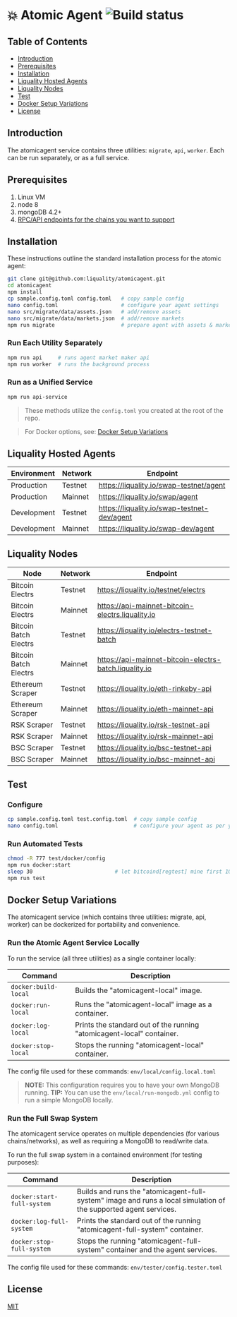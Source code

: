 # 💥 Atomic Agent ![Build status](https://github.com/liquality/agent/workflows/Test,%20publish%20&%20deploy/badge.svg)


## Table of Contents

* [Introduction][section-introduction]
* [Prerequisites][section-prerequisites]
* [Installation][section-installation]
* [Liquality Hosted Agents][section-liquality-hosted-agents]
* [Liquality Nodes][section-liquality-nodes]
* [Test][section-test]
* [Docker Setup Variations][section-docker-setup-variations]
* [License][section-license]


## Introduction

The atomicagent service contains three utilities: `migrate`, `api`, `worker`. Each can be run separately, or as a full service.


## Prerequisites

1. Linux VM
2. node 8
3. mongoDB 4.2+
4. [RPC/API endpoints for the chains you want to support](#liquality-nodes)


## Installation

These instructions outline the standard installation process for the atomic agent:

```bash
git clone git@github.com:liquality/atomicagent.git
cd atomicagent
npm install
cp sample.config.toml config.toml   # copy sample config
nano config.toml                    # configure your agent settings
nano src/migrate/data/assets.json   # add/remove assets
nano src/migrate/data/markets.json  # add/remove markets
npm run migrate                     # prepare agent with assets & markets
```

### Run Each Utility Separately

```bash
npm run api     # runs agent market maker api
npm run worker  # runs the background process
```

### Run as a Unified Service

``` bash
npm run api-service
```

> These methods utilize the `config.toml` you created at the root of the repo.

> For Docker options, see: [Docker Setup Variations](#docker-setup-variations)


## Liquality Hosted Agents

|Environment| Network | Endpoint                                     |
|-|---------|--------------------------------------------------------|
|Production| Testnet | https://liquality.io/swap-testnet/agent       |
|Production| Mainnet | https://liquality.io/swap/agent               |
|Development| Testnet | https://liquality.io/swap-testnet-dev/agent  |
|Development| Mainnet | https://liquality.io/swap-dev/agent          |


## Liquality Nodes

| Node                  | Network | Endpoint                                               |
|-----------------------|---------|--------------------------------------------------------|
| Bitcoin Electrs       | Testnet | https://liquality.io/testnet/electrs                   |
| Bitcoin Electrs       | Mainnet | https://api-mainnet-bitcoin-electrs.liquality.io       |
| Bitcoin Batch Electrs | Testnet | https://liquality.io/electrs-testnet-batch             |
| Bitcoin Batch Electrs | Mainnet | https://api-mainnet-bitcoin-electrs-batch.liquality.io |
| Ethereum Scraper      | Testnet | https://liquality.io/eth-rinkeby-api                   |
| Ethereum Scraper      | Mainnet | https://liquality.io/eth-mainnet-api                   |
| RSK Scraper           | Testnet | https://liquality.io/rsk-testnet-api                   |
| RSK Scraper           | Mainnet | https://liquality.io/rsk-mainnet-api                   |
| BSC Scraper           | Testnet | https://liquality.io/bsc-testnet-api                   |
| BSC Scraper           | Mainnet | https://liquality.io/bsc-mainnet-api                   |


## Test

### Configure

```bash
cp sample.config.toml test.config.toml  # copy sample config
nano config.toml                        # configure your agent as per your test environment
```

### Run Automated Tests

```bash
chmod -R 777 test/docker/config
npm run docker:start
sleep 30                          # let bitcoind[regtest] mine first 100 blocks
npm run test
```


## Docker Setup Variations

The atomicagent service (which contains three utilities: migrate, api, worker) can be dockerized for portability and convenience.

### Run the Atomic Agent Service Locally

To run the service (all three utilities) as a single container locally:

| Command               | Description                           |
| --------------------- | ------------------------------------- |
| `docker:build-local`  | Builds the "atomicagent-local" image. |
| `docker:run-local`    | Runs the "atomicagent-local" image as a container. |
| `docker:log-local`    | Prints the standard out of the running "atomicagent-local" container. |
| `docker:stop-local`   | Stops the running "atomicagent-local" container. |

The config file used for these commands: `env/local/config.local.toml`

> **NOTE:** This configuration requires you to have your own MongoDB running.
> **TIP:** You can use the `env/local/run-mongodb.yml` config to run a simple MongoDB locally.

### Run the Full Swap System

The atomicagent service operates on multiple dependencies (for various chains/networks), as well as requiring a MongoDB to read/write data.

To run the full swap system in a contained environment (for testing purposes):

| Command                     | Description                           |
| --------------------------- | ------------------------------------- |
| `docker:start-full-system`  | Builds and runs the "atomicagent-full-system" image and runs a local simulation of the supported agent services. |
| `docker:log-full-system`    | Prints the standard out of the running "atomicagent-full-system" container. |
| `docker:stop-full-system`   | Stops the running "atomicagent-full-system" container and the agent services. |

The config file used for these commands: `env/tester/config.tester.toml`


## License

[MIT](./LICENSE.md)



[section-introduction]: #introduction
[section-prerequisites]: #prerequisites
[section-installation]: #installation
[section-liquality-hosted-agents]: #liquality-hosted-agents
[section-liquality-nodes]: #liquality-nodes
[section-test]: #test
[section-docker-setup-variations]: #docker-setup-variations
[section-license]: #license
